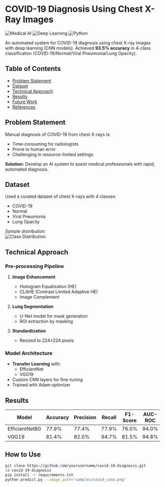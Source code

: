# COVID-19 Diagnosis Using Chest X-Ray Images

![Medical AI](https://img.shields.io/badge/Field-Medical_AI-blue) ![Deep Learning](https://img.shields.io/badge/Technique-Deep_Learning-orange) ![Python](https://img.shields.io/badge/Language-Python-green)

An automated system for COVID-19 diagnosis using chest X-ray images with deep learning (CNN models). Achieved **93.5% accuracy** in 4-class classification (COVID-19/Normal/Viral Pneumonia/Lung Opacity).

## Table of Contents
- [Problem Statement](#problem-statement)
- [Dataset](#dataset)
- [Technical Approach](#technical-approach)
- [Results](#results)
- [Future Work](#future-work)
- [References](#references)

## Problem Statement
Manual diagnosis of COVID-19 from chest X-rays is:
- Time-consuming for radiologists
- Prone to human error  
- Challenging in resource-limited settings

**Solution:** Develop an AI system to assist medical professionals with rapid, automated diagnosis.

## Dataset
Used a curated dataset of chest X-rays with 4 classes:
- COVID-19
- Normal
- Viral Pneumonia  
- Lung Opacity

*Sample distribution:*  
![Class Distribution](https://via.placeholder.com/400x200?text=Class+Distribution+Chart)

## Technical Approach

### Pre-processing Pipeline
1. **Image Enhancement**
   - Histogram Equalization (HE)
   - CLAHE (Contrast Limited Adaptive HE)
   - Image Complement

2. **Lung Segmentation**  
   - U-Net model for mask generation
   - ROI extraction by masking

3. **Standardization**  
   - Resized to 224×224 pixels

### Model Architecture
- **Transfer Learning** with:
  - EfficientNet
  - VGG19
- Custom CNN layers for fine-tuning
- Trained with Adam optimizer

## Results
| Model          | Accuracy | Precision | Recall | F1-Score | AUC-ROC |
|----------------|----------|-----------|--------|----------|---------|
| EfficientNetB0 | 77.9%    | 77.4%     | 77.9%  |  76.0%   |  94.0%  |
| VGG19          | 81.4%    | 82.0%     | 94.7%  |  81.5%   |  94.8%  |



## How to Use
```bash
git clone https://github.com/yourusername/covid-19-diagnosis.git
cd covid-19-diagnosis
pip install -r requirements.txt
python predict.py --image_path="samples/covid_case.png"
